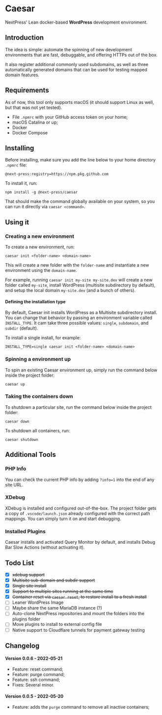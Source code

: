 # Caesar
NextPress' Lean docker-based **WordPress** development environment.

## Introduction

The idea is simple: automate the spinning of new development environments that are fast, debuggable, and offering HTTPs out of the box.

It also register additional commonly used subdomains, as well as three automatically generated domains that can be used for testing mapped domain features.

## Requirements

As of now, this tool only supports macOS (it should support Linux as well, but that was not yet tested).

- File `.npmrc` with your GitHub access token on your home;
- macOS Catalina or up;
- Docker
- Docker Compose

## Installing

Before installing, make sure you add the line below to your home directory `.npmrc` file:
```
@next-press:registry=https://npm.pkg.github.com
```

To install it, run:
```
npm install -g @next-press/caesar
```

That should make the command globally available on your system, so you can run it directly via `caesar <command>`.

## Using it

### Creating a new environment

To create a new environment, run:
```
caesar init <folder-name> <domain-name>
```

This will create a new folder with the `folder-name` and instantiate a new environment using the `domain-name`.

For example, running `caesar init my-site my-site.dev` will create a new folder called `my-site`, install WordPress (multisite subdirectory by default), and setup the local domain `my-site.dev` (and a bunch of others).

#### Defining the installation type

By default, Caesar init installs WordPress as a Multisite subdirectory install. You can change that behavior by passing an environment variable called `INSTALL_TYPE`. It cam take three possible values: `single`, `subdomain`, and `subdir` (default).

To install a single install, for example:
```
INSTALL_TYPE=single caesar init <folder-name> <domain-name>
```

### Spinning a environment up

To spin an existing Caesar environment up, simply run the command below inside the project folder:
```
caesar up
```

### Taking the containers down

To shutdown a particular site, run the command below inside the project folder:
```
caesar down
```

To shutdown all containers, run:
```
caesar shutdown
```

## Additional Tools

### PHP Info

You can check the current PHP info by adding `?info=1` into the end of any site URL.

### XDebug

XDebug is installed and configured out-of-the-box. The project folder gets a copy of `.vscode/launch.json` already configured with the correct path mappings. You can simply turn it on and start debugging.

### Installed Plugins

Caesar installs and activated Query Monitor by default, and installs Debug Bar Slow Actions (without activating it).

## Todo List

- [X] ~~xdebug support~~
- [X] ~~Multisite sub-domain and subdir support~~
- [X] ~~Single site install~~
- [X] ~~Support to multiple sites running at the same time~~
- [X] ~~Container reset via `caesar reset`, to restore install to a fresh install~~
- [ ] Leaner WordPress Image
- [ ] Maybe share the same MariaDB instance (?)
- [ ] Auto-clone NextPress repositories and mount the folders into the plugins folder
- [ ] Move plugins to install to external config file
- [ ] Native support to Cloudflare tunnels for payment gateway testing

## Changelog

#### Version 0.0.6 - 2022-05-21

* Feature: reset command;
* Feature: purge command;
* Feature: ssh command;
* Fixes: Several minor.

#### Version 0.0.5 - 2022-05-20
* Feature: adds the `purge` command to remove all inactive containers;